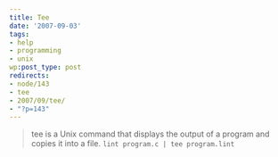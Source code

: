 ```yaml
---
title: Tee
date: '2007-09-03'
tags:
- help
- programming
- unix
wp:post_type: post
redirects:
- node/143
- tee
- 2007/09/tee/
- "?p=143"
---
```


> tee is a Unix command that displays the output of a program and copies it into a file.
  `lint program.c | tee program.lint`
